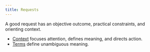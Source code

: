 ```yaml
---
title: Requests
---
```


A good request has an objective outcome, practical constraints, and orienting context.

* [Context](./context/) focuses attention, defines meaning, and directs action.
* [Terms](./terms/) define unambiguous meaning.